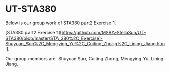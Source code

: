 # UT-STA380
  
Below is our group work of STA380 part2 Exercise 1.

[STA380 part2 Exercise 1][https://github.com/MSBA-StellaSun/UT-STA380/blob/master/STA_380%2C_Exercise1-Shuyuan_Sun%2C_Mengying_Yu%2C_Cuiting_Zhong%2C_Lining_Jiang.html].

Our group members are: Shuyuan Sun, Cuiting Zhong, Mengying Yu, Lining Jiang.
